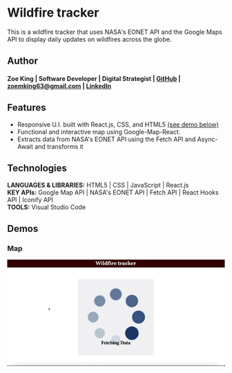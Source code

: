 # Wildfire tracker
This is a wildfire tracker that uses NASA's EONET API and the Google Maps API to display daily updates on wildfires across the globe. 

## Author
#### Zoe King | Software Developer | Digital Strategist | [GitHub](https://github.com/zking63) | <zoemking63@gmail.com> | [LinkedIn](https://www.linkedin.com/in/zoe-king-9a730b12b/)

## Features
* Responsive U.I. built with React.js, CSS, and HTML5 [(see demo below)](#Map) 
* Functional and interactive map using Google-Map-React. 
* Extracts data from NASA's EONET API using the Fetch API and Async-Await and transforms it 

## Technologies
**LANGUAGES & LIBRARIES:** HTML5 | CSS | JavaScript | React.js  
**KEY APIs:** Google Map API | NASA's EONET API | Fetch API | React Hooks API | Iconify API  
**TOOLS:** Visual Studio Code 

## Demos
### Map
![Search](/reactmaps.gif)
